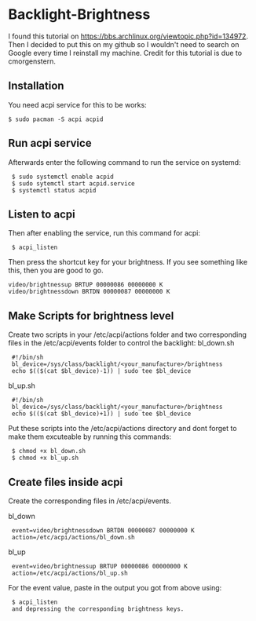 # Backlight-Brightness

I found this tutorial on https://bbs.archlinux.org/viewtopic.php?id=134972. Then I decided to put this on my github so I wouldn't need to search on Google every time I reinstall my machine. Credit for this tutorial is due to cmorgenstern.


Installation
------------

You need acpi service for this to be works:

    $ sudo pacman -S acpi acpid



Run acpi service
------------
Afterwards enter the following command to run the service on systemd:

     $ sudo systemctl enable acpid
     $ sudo sytemctl start acpid.service
     $ systemctl status acpid



Listen to acpi
------------
Then after enabling the service, run this command for acpi:

     $ acpi_listen
     

Then press the shortcut key for your brightness. If you see something like this, then you are good to go. 

    video/brightnessup BRTUP 00000086 00000000 K
    video/brightnessdown BRTDN 00000087 00000000 K
    

Make Scripts for brightness level
------------
Create two scripts in your /etc/acpi/actions folder and two corresponding files in the /etc/acpi/events folder to control the backlight:
bl_down.sh

     #!/bin/sh
     bl_device=/sys/class/backlight/<your_manufacture>/brightness
     echo $(($(cat $bl_device)-1)) | sudo tee $bl_device


bl_up.sh

     #!/bin/sh
     bl_device=/sys/class/backlight/<your_manufacture>/brightness
     echo $(($(cat $bl_device)+1)) | sudo tee $bl_device
     

Put these scripts into the /etc/acpi/actions directory and dont forget to make them excuteable by running this commands:


     $ chmod +x bl_down.sh
     $ chmod +x bl_up.sh



Create files inside acpi 
------------
Create the corresponding files in /etc/acpi/events.

bl_down

     event=video/brightnessdown BRTDN 00000087 00000000 K
     action=/etc/acpi/actions/bl_down.sh

bl_up

     event=video/brightnessup BRTUP 00000086 00000000 K
     action=/etc/acpi/actions/bl_up.sh


For the event value, paste in the output you got from above using:

     $ acpi_listen
     and depressing the corresponding brightness keys.


     
     
     
     
     
     
     
     
     
     
     
